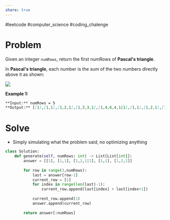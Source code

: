```yaml
---
share: true
---
```

#leetcode #computer_science #coding_chalenge

# Problem

Given an integer `numRows`, return the first numRows of **Pascal's triangle**.

In **Pascal's triangle**, each number is the sum of the two numbers directly above it as shown:

![](https://upload.wikimedia.org/wikipedia/commons/0/0d/PascalTriangleAnimated2.gif)

**Example 1:**
``` markdown
**Input:** numRows = 5
**Output:** [[1],[1,1],[1,2,1],[1,3,3,1],[1,4,6,4,1|1],[1,1],[1,2,1],[1,3,3,1],[1,4,6,4,1]]
```

# Solve
- Simply simulating what the problem said, no optimizing anything 

```python
class Solution:
    def generate(self, numRows: int) -> List[List[int]]:
        answer = [[1], [1,1], [1,2,1|1], [1,1], [1,2,1]]
        
        for row in range(3,numRows):
            last = answer[row-1]
            current_row = [1]
            for index in range(len(last)-1):
                current_row.append(last[index] + last[index+1])
                
            current_row.append(1)
            answer.append(current_row)
        
        return answer[:numRows]
```